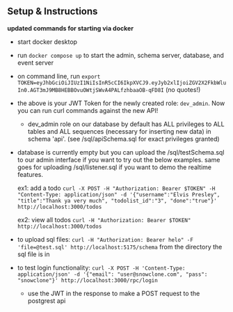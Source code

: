 ## Setup & Instructions

**updated commands for starting via docker**

- start docker desktop
- run `docker compose up` to start the admin, schema server, database, and event server
- on command line, run `export TOKEN=eyJhbGciOiJIUzI1NiIsInR5cCI6IkpXVCJ9.eyJyb2xlIjoiZGV2X2FkbWluIn0.AGT3mJ9MB8HEBBOvuOWtjSWvA4PALfzhbaaOB-qFD8I` (no quotes!)
- the above is your JWT Token for the newly created role: `dev_admin`. Now you can run curl commands against the new API!
  - dev_admin role on our database by default has ALL privileges to ALL tables and ALL sequences (necessary for inserting new data) in schema 'api'. (see /sql/apiSchema.sql for exact privileges granted)
- database is currently empty but you can upload the /sql/testSchema.sql to our admin interface if you want to try out the below examples. same goes for uploading /sql/listener.sql if you want to demo the realtime features.

  ex1: add a todo `curl -X POST -H "Authorization: Bearer $TOKEN" -H "Content-Type: application/json" -d '{"username":"Elvis Presley", "title":"Thank ya very much", "todolist_id":"3", "done":"true"}' http://localhost:3000/todos`

  ex2: view all todos `curl -H "Authorization: Bearer $TOKEN" http://localhost:3000/todos`

- to upload sql files: `curl -H "Authorization: Bearer helo" -F 'file=@test.sql' http://localhost:5175/schema` from the directory the sql file is in

- to test login functionality: `curl -X POST -H 'Content-Type: application/json' -d '{"email": "user@snowclone.com", "pass": "snowclone"}' http://localhost:3000/rpc/login`

  - use the JWT in the response to make a POST request to the postgrest api

<!-- current Token: eyJhbGciOiJIUzI1NiIsInR5cCI6IkpXVCJ9.eyJyb2xlIjoiZGV2X2FkbWluIn0.AGT3mJ9MB8HEBBOvuOWtjSWvA4PALfzhbaaOB-qFD8I -->
